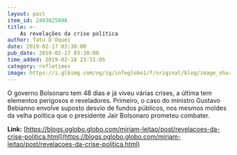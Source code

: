 ```yaml
---
layout: post
item_id: 2493825896
title: >-
    As revelações da crise política
author: Tatu D'Oquei
date: 2019-02-17 03:30:00
pub_date: 2019-02-17 03:30:00
time_added: 2019-02-18 23:51:05
category: refletimos
image: https://i.glbimg.com/og/ig/infoglobo1/f/original/blog/image_share/miriam-leitao.jpg
---
```


O governo Bolsonaro tem 48 dias e já viveu várias crises, a última tem elementos perigosos e reveladores. Primeiro, o caso do ministro Gustavo Bebianno envolve suposto desvio de fundos públicos, nos mesmos moldes da velha política que o presidente Jair Bolsonaro prometeu combater.

**Link:** [https://blogs.oglobo.globo.com/miriam-leitao/post/revelacoes-da-crise-politica.html](https://blogs.oglobo.globo.com/miriam-leitao/post/revelacoes-da-crise-politica.html)

